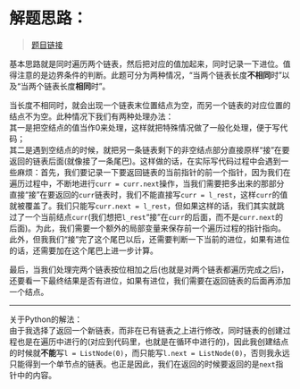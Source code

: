 # 解题思路：
>[题目链接](https://leetcode.com/problems/add-two-numbers/description/)

基本思路就是同时遍历两个链表，然后把对应的值加起来，同时记录一下进位。值得注意的是边界条件的判断。此题可分为两种情况，“当两个链表长度**不相同**时”以及“当两个链表长度**相同**时”。  

当长度不相同时，就会出现一个链表末位置结点为空，而另一个链表的对应位置的结点不为空。此种情况下我们有两种处理办法：  
其一是把空结点的值当作0来处理，这样就把特殊情况做了一般化处理，便于写代码；  
其二是遇到空结点的时候，就把另一条链表剩下的非空结点部分直接原样“接”在要返回的链表后面(就像接了一条尾巴)。这样做的话，在实际写代码过程中会遇到一些麻烦：首先，我们要记录一下要返回链表的当前指针的前一个指针，因为我们在遍历过程中，不断地进行`curr = curr.next`操作，当我们需要把多出来的那部分直接“接”在要返回的`curr`链表时，我们不能直接写`curr = l_rest`，这样`curr`的值就被覆盖了。我们只能写`curr.next = l_rest`，但如果这样的话，我们其实就跳过了一个当前结点`curr`(我们想把`l_rest`“接”在`curr`的后面，而不是`curr.next`的后面)。为此，我们需要一个额外的局部变量来保存前一个遍历过程的指针指向。此外，但我我们“接”完了这个尾巴以后，还需要判断一下当前的进位，如果有进位的话，还需要加在这个尾巴上进一步计算。   

最后，当我们处理完两个链表按位相加之后(也就是对两个链表都遍历完成之后)，还要看一下最终结果是否有进位，如果有进位，我们需要在返回链表的后面再添加一个结点。

---
关于Python的解法：  
由于我选择了返回一个新链表，而非在已有链表之上进行修改，同时链表的创建过程也是在遍历中进行的(对应到代码里，也就是在循环中进行的)，因此我创建结点的时候就**不能**写`l = ListNode(0)`，而只能写`l.next = ListNode(0)`，否则我永远只能得到一个单节点的链表。也正是因此，我们在返回的时候要返回的是`next`指针中的内容。
